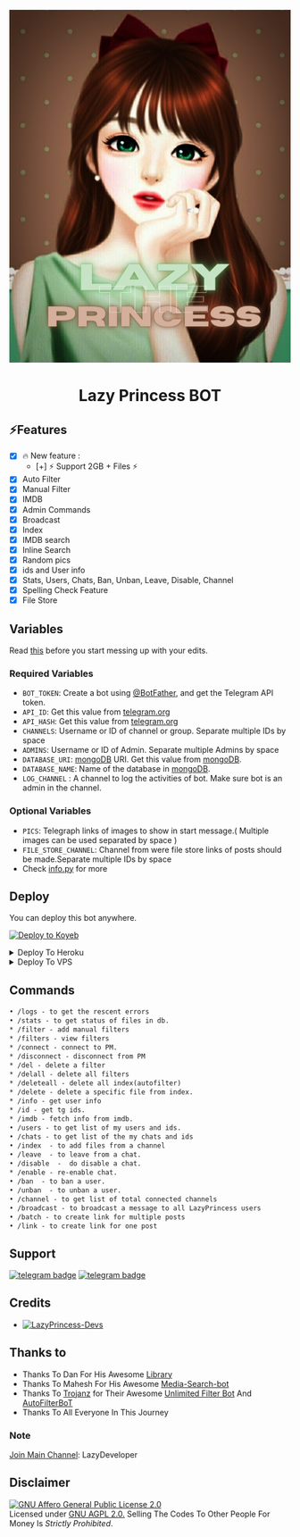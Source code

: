 <p align="center">
  <img src="assets/lazyprincessbot.jpg" alt="Lazy Princess Logo">
</p>
<h1 align="center">
  <b> Lazy Princess BOT </b>
</h1>

## ⚡️Features

- [x] 🔥 New feature : 
    - [+] ⚡️ Support 2GB + Files ⚡️
- [x] Auto Filter
- [x] Manual Filter
- [x] IMDB
- [x] Admin Commands
- [x] Broadcast
- [x] Index
- [x] IMDB search
- [x] Inline Search
- [x] Random pics
- [x] ids and User info 
- [x] Stats, Users, Chats, Ban, Unban, Leave, Disable, Channel
- [x] Spelling Check Feature
- [x] File Store
## Variables

Read [this](https://telegram.dog/LazyDevelopers/8) before you start messing up with your edits.

### Required Variables
* `BOT_TOKEN`: Create a bot using [@BotFather](https://telegram.dog/BotFather), and get the Telegram API token.
* `API_ID`: Get this value from [telegram.org](https://my.telegram.org/apps)
* `API_HASH`: Get this value from [telegram.org](https://my.telegram.org/apps)
* `CHANNELS`: Username or ID of channel or group. Separate multiple IDs by space
* `ADMINS`: Username or ID of Admin. Separate multiple Admins by space
* `DATABASE_URI`: [mongoDB](https://www.mongodb.com) URI. Get this value from [mongoDB](https://www.mongodb.com).
* `DATABASE_NAME`: Name of the database in [mongoDB](https://www.mongodb.com).
* `LOG_CHANNEL` : A channel to log the activities of bot. Make sure bot is an admin in the channel.
### Optional Variables
* `PICS`: Telegraph links of images to show in start message.( Multiple images can be used separated by space )
* `FILE_STORE_CHANNEL`: Channel from were file store links of posts should be made.Separate multiple IDs by space
* Check [info.py](https://github.com/LazyDeveloperr/LazyPrincess/blob/master/info.py) for more


## Deploy
You can deploy this bot anywhere.


<a target="_blank" href="https://app.koyeb.com/deploy?type=git&repository=github.com/LazyDeveloperr/LazyPrincess&branch=master&name=lazyprincessbot"><img alt="Deploy to Koyeb" src="https://binbashbanana.github.io/deploy-buttons/buttons/remade/koyeb.svg"></a>


<details><summary>Deploy To Heroku</summary>
<p>
<br>
<a href="https://heroku.com/deploy?template=https://github.com/LazyDeveloperr/LazyPrincess">
  <img src="https://www.herokucdn.com/deploy/button.svg" alt="Deploy">
</a>
</p>
</details>

<details><summary>Deploy To VPS</summary>
<p>
<pre>
git clone https://github.com/LazyDeveloperr/LazyPrincess
# Install Packages
pip3 install -U -r requirements.txt
Edit info.py with variables as given below then run bot
python3 bot.py
</pre>
</p>
</details>


## Commands
```
• /logs - to get the rescent errors
• /stats - to get status of files in db.
* /filter - add manual filters
* /filters - view filters
* /connect - connect to PM.
* /disconnect - disconnect from PM
* /del - delete a filter
* /delall - delete all filters
* /deleteall - delete all index(autofilter)
* /delete - delete a specific file from index.
* /info - get user info
* /id - get tg ids.
* /imdb - fetch info from imdb.
• /users - to get list of my users and ids.
• /chats - to get list of the my chats and ids 
• /index  - to add files from a channel
• /leave  - to leave from a chat.
• /disable  -  do disable a chat.
* /enable - re-enable chat.
• /ban  - to ban a user.
• /unban  - to unban a user.
• /channel - to get list of total connected channels
• /broadcast - to broadcast a message to all LazyPrincess users
• /batch - to create link for multiple posts
• /link - to create link for one post
```
## Support
[![telegram badge](https://img.shields.io/badge/Telegram-Group-30302f?style=flat&logo=telegram)](https://telegram.dog/LazyPrincessSupport)
[![telegram badge](https://img.shields.io/badge/Telegram-Channel-30302f?style=flat&logo=telegram)](https://telegram.dog/LazyDeveloper)

## Credits 
* [![LazyPrincess-Devs](https://img.shields.io/static/v1?label=LazyPrincess&message=devs&color=critical)](https://telegram.dog/LazyDeveloper)


## Thanks to 
 - Thanks To Dan For His Awesome [Library](https://github.com/pyrogram/pyrogram)
 - Thanks To Mahesh For His Awesome [Media-Search-bot](https://github.com/Mahesh0253/Media-Search-bot)
 - Thanks To [Trojanz](https://github.com/trojanzhex) for Their Awesome [Unlimited Filter Bot](https://github.com/TroJanzHEX/Unlimited-Filter-Bot) And [AutoFilterBoT](https://github.com/trojanzhex/auto-filter-bot)
 - Thanks To All Everyone In This Journey

### Note

[Join Main Channel](https://telegram.dog/LazyDeveloper): LazyDeveloper

## Disclaimer
[![GNU Affero General Public License 2.0](https://www.gnu.org/graphics/agplv3-155x51.png)](https://www.gnu.org/licenses/agpl-3.0.en.html#header)    
Licensed under [GNU AGPL 2.0.](https://github.com/LazyDeveloperr/LazyPrincess/blob/master/LICENSE)
Selling The Codes To Other People For Money Is *Strictly Prohibited*.
